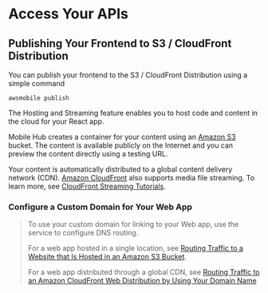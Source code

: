 Access Your APIs
================

Publishing Your Frontend to S3 / CloudFront Distribution
--------------------------------------------------------

You can publish your frontend to the S3 / CloudFront Distribution using
a simple command

``` {.sourceCode .java}
awsmobile publish
```

The Hosting and Streaming feature enables you to host code and content
in the cloud for your React app.

Mobile Hub creates a container for your content using an [Amazon
S3](http://docs.aws.amazon.com/AmazonS3/latest/dev/) bucket. The content
is available publicly on the Internet and you can preview the content
directly using a testing URL.

Your content is automatically distributed to a global content delivery
network (CDN). [Amazon CloudFront](https://aws.amazon.com/cloudfront/)
also supports media file streaming. To learn more, see [CloudFront
Streaming
Tutorials](http://docs.aws.amazon.com/mobile-hub/latest/developerguide/url-cf-dev;Tutorials.html).

### Configure a Custom Domain for Your Web App

> To use your custom domain for linking to your Web app, use the service
> to configure DNS routing.
>
> For a web app hosted in a single location, see [Routing Traffic to a
> Website that Is Hosted in an Amazon S3
> Bucket](http://docs.aws.amazon.com/Route53/latest/DeveloperGuide/RoutingToS3Bucket.html).
>
> For a web app distributed through a global CDN, see [Routing Traffic
> to an Amazon CloudFront Web Distribution by Using Your Domain
> Name](http://docs.aws.amazon.com/Route53/latest/DeveloperGuide/routing-to-cloud-fron-distribution.html)
